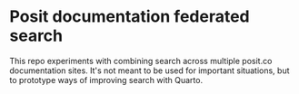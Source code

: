 # Posit documentation federated search

This repo experiments with combining search across multiple posit.co documentation sites.
It's not meant to be used for important situations, but to prototype ways of improving search with Quarto.
